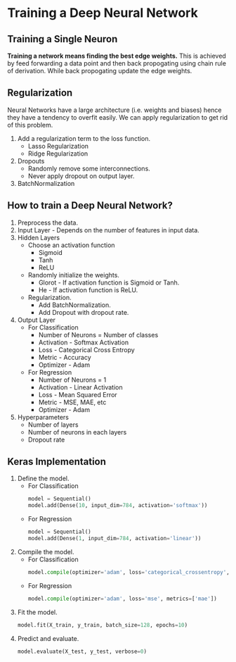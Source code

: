 # Training a Deep Neural Network

## Training a Single Neuron
**Training a network means finding the best edge weights.**
This is achieved by feed forwarding a data point and then back propogating using chain rule of derivation. While back propogating update the edge weights.

## Regularization
Neural Networks have a large architecture (i.e. weights and biases) hence they have a tendency to overfit easily. We can apply regularization to get rid of this problem.
1. Add a regularization term to the loss function.
	- Lasso Regularization
	- Ridge Regularization
2. Dropouts
	- Randomly remove some interconnections.
	- Never apply dropout on output layer.
3. BatchNormalization

## How to train a Deep Neural Network?
1. Preprocess the data. 
2. Input Layer - Depends on the number of features in input data.
3. Hidden Layers
	- Choose an activation function 
		- Sigmoid
		- Tanh
		- ReLU
	- Randomly initialize the weights.
		- Glorot - If activation function is Sigmoid or Tanh.
		- He - If activation function is ReLU.
	- Regularization.
		- Add BatchNormalization.
		- Add Dropout with dropout rate.
4. Output Layer
	- For Classification
		- Number of Neurons = Number of classes
		- Activation - Softmax Activation
		- Loss - Categorical Cross Entropy
		- Metric - Accuracy
		- Optimizer - Adam
	- For Regression
		- Number of Neurons = 1
		- Activation - Linear Activation
		- Loss - Mean Squared Error
		- Metric - MSE, MAE, etc
		- Optimizer - Adam
5. Hyperparameters
	- Number of layers
	- Number of neurons in each layers
	- Dropout rate
	
## Keras Implementation
1. Define the model.
	- For Classification
		```python
		model = Sequential()
		model.add(Dense(10, input_dim=784, activation='softmax'))
		```
	- For Regression
		```python
		model = Sequential()
		model.add(Dense(1, input_dim=784, activation='linear'))
		```
2. Compile the model.
	- For Classification
		```python
		model.compile(optimizer='adam', loss='categorical_crossentropy', metrics=['accuracy'])
		```
	- For Regression
		```python
		model.compile(optimizer='adam', loss='mse', metrics=['mae'])
		```
3. Fit the model.
	```python
	model.fit(X_train, y_train, batch_size=128, epochs=10)
	```
4. Predict and evaluate.
	```python
	model.evaluate(X_test, y_test, verbose=0)
	```